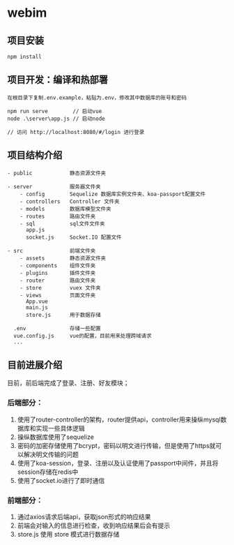 # webim

## 项目安装
```
npm install
```

## 项目开发：编译和热部署
```
在根目录下复制.env.example，粘贴为.env，修改其中数据库的账号和密码

npm run serve        // 启动vue
node .\server\app.js // 启动node

// 访问 http://localhost:8080/#/login 进行登录
```

## 项目结构介绍
```
- public            静态资源文件夹

- server            服务器文件夹
    - config        Sequelize 数据库实例文件夹、koa-passport配置文件        
    - controllers   Controller 文件夹
    - models        数据库模型文件夹
    - routes        路由文件夹
    - sql           sql文件文件夹
      app.js        
      socket.js     Socket.IO 配置文件

- src               前端文件夹
    - assets        静态资源文件夹
    - components    组件文件夹
    - plugins       插件文件夹
    - router        路由文件夹
    - store         vuex 文件夹
    - views         页面文件夹
      App.vue
      main.js
      store.js      用于数据存储

  .env              存储一些配置
  vue.config.js     vue的配置，目前用来处理跨域请求
  ...
```

## 目前进展介绍
目前，前后端完成了登录、注册、好友模块；

### 后端部分：
1. 使用了router-controller的架构，router提供api，controller用来操纵mysql数据库和实现一些具体逻辑
2. 操纵数据库使用了sequelize
3. 密码的加密存储使用了bcrypt，密码以明文进行传输，但是使用了https就可以解决明文传输的问题
4. 使用了koa-session，登录、注册以及认证使用了passport中间件，并且将session存储在redis中
5. 使用了socket.io进行了即时通信

### 前端部分：
1. 通过axios请求后端api，获取json形式的响应结果
2. 前端会对输入的信息进行检查，收到响应结果后会有提示
3. store.js 使用 store 模式进行数据存储
